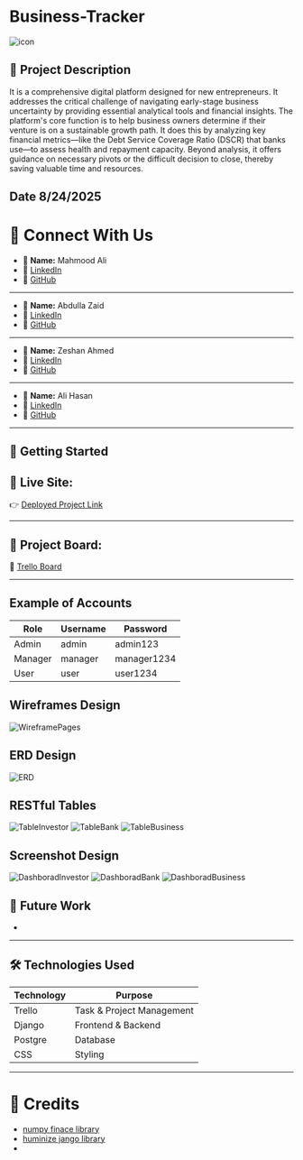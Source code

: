# Business-Tracker


![icon](./images/icon.png)

## 📜 Project Description

It is a comprehensive digital platform designed for new entrepreneurs. It addresses the critical challenge of navigating early-stage business uncertainty by providing essential analytical tools and financial insights. The platform's core function is to help business owners determine if their venture is on a sustainable growth path. It does this by analyzing key financial metrics—like the Debt Service Coverage Ratio (DSCR) that banks use—to assess health and repayment capacity. Beyond analysis, it offers guidance on necessary pivots or the difficult decision to close, thereby saving valuable time and resources.

## Date 8/24/2025

# 🔗 Connect With Us

- 👤 **Name:** Mahmood Ali
- 💼 [LinkedIn](https://www.linkedin.com/in/mahmood-abdulnabi/)
- 🐙 [GitHub](https://github.com/Ham33d-754)

---

- 👤 **Name:** Abdulla Zaid
- 💼 [LinkedIn]()
- 🐙 [GitHub]()

---

- 👤 **Name:** Zeshan Ahmed
- 💼 [LinkedIn]()
- 🐙 [GitHub]()

---

- 👤 **Name:** Ali Hasan
- 💼 [LinkedIn]()
- 🐙 [GitHub]()

---

## 🚀 Getting Started

## 🔗 Live Site:

👉 [Deployed Project Link]()

---

## 🧩 Project Board:

📌 [Trello Board]()

---

## Example of Accounts

| Role    | Username | Password    |
| ------- | -------- | ----------- |
| Admin   | admin    | admin123    |
| Manager | manager  | manager1234 |
| User    | user     | user1234    |

## Wireframes Design

![WireframePages](./images/WireframePages.png)

## ERD Design

![ERD](./images/ERD.png)

## RESTful Tables

![TableInvestor]()
![TableBank]()
![TableBusiness]()

## Screenshot Design

![DashboradInvestor]()
![DashboradBank]()
![DashboradBusiness]()
![]()
![]()
![]()

## 🔮 Future Work

- 

---

## 🛠️ Technologies Used

| Technology        | Purpose                   |
| ----------------- | ------------------------- |
| Trello            | Task & Project Management |
| Django            | Frontend & Backend        |
| Postgre           | Database                  |
| CSS               | Styling                   |

---

# 🙌 Credits

- [numpy finace library]()
- [huminize jango library]()
- []()
